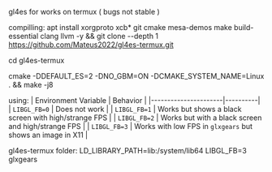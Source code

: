 gl4es for works on termux ( bugs not stable )

compilling: 
apt install xorgproto xcb* git cmake mesa-demos make build-essential clang llvm -y &&
git clone --depth 1 https://github.com/Mateus2022/gl4es-termux.git

cd gl4es-termux 

cmake -DDEFAULT_ES=2 -DNO_GBM=ON -DCMAKE_SYSTEM_NAME=Linux . && make -j8 

using:
| Environment Variable | Behavior |
|----------------------|----------|
| `LIBGL_FB=0`         | Does not work |
| `LIBGL_FB=1`         | Works but shows a black screen with high/strange FPS |
| `LIBGL_FB=2`         | Works but with a black screen and high/strange FPS |
| `LIBGL_FB=3`         | Works with low FPS in `glxgears` but shows an image in X11 |

gl4es-termux folder:
LD_LIBRARY_PATH=lib:/system/lib64 LIBGL_FB=3 glxgears 
